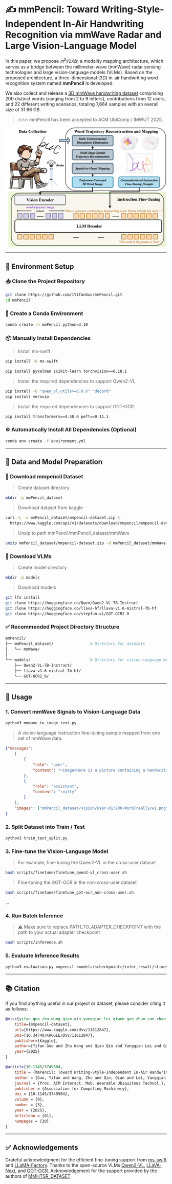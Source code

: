 # ✍ mmPencil: Toward Writing-Style-Independent In-Air Handwriting Recognition via mmWave Radar and Large Vision-Language Model

In this paper, we propose $𝑚^2𝑉𝐿𝑀𝑠$, a modality mapping architecture, which serves as a bridge between the millimeter-wave (mmWave) radar sensing technologies and large vision-language models (VLMs). Based on the proposed architecture, a three-dimensional (3D) in-air handwriting word recognition system named **mmPencil** is developed. 

We also collect and release a [3D mmWave handwriting dataset](https://www.kaggle.com/datasets/mmpencil/mmpencil-dataset/data) comprising 200 distinct words (ranging from 2 to 9 letters), contributions from 12 users, and 22 different writing scenarios, totaling 7,664 samples with an overall size of 31.66 GB.

> 🔥🔥🔥 mmPencil has been accepted to ACM UbiComp / IMWUT 2025.

![](m2VLMs.png)

***
## 🔧 Environment Setup

### 📥 Clone the Project Repository
```bash
git clone https://github.com/1YifanGuo/mmPencil.git
cd mmPencil
```

### 🐍 Create a Conda Environment
```bash
conda create -n mmPencil python=3.10
```

### 📦 Manually Install Dependencies
> Install ms-swift
```bash
pip install -U ms-swift
```
```bash
pip install pykalman scikit-learn torchvision==0.18.1
```
> Install the required dependencies to support Qwen2-VL
```bash
pip install -U "qwen_vl_utils>=0.0.6" "decord"
pip install verovio
```
> Install the required dependencies to support GOT-OCR
```bash
pip install transformers==4.48.0 peft==0.11.1
```

### ⚙️ Automatically Install All Dependencies (Optional)
```bash
conda env create -f environment.yml
```
***
## 📁 Data and Model Preparation
### 💾 Download mmpencil Dataset
> Create dataset directory
```bash
mkdir -p mmPencil_dataset
```
> Download dataset from kaggle
```bash
curl -L -o mmPencil_dataset/mmpencil-dataset.zip \
  https://www.kaggle.com/api/v1/datasets/download/mmpencil/mmpencil-dataset
```
> Unzip to path mmPencil/mmPencil_dataset/mmWave
```bash
unzip mmPencil_dataset/mmpencil-dataset.zip -d mmPencil_dataset/mmWave
```
### 🧠 Download VLMs
> Create model directory
```bash
mkdir -p models
```
> Download models
```bash
git lfs install
git clone https://huggingface.co/Qwen/Qwen2-VL-7B-Instruct
git clone https://huggingface.co/llava-hf/llava-v1.6-mistral-7b-hf
git clone https://huggingface.co/stepfun-ai/GOT-OCR2_0
```
### ✅ Recommended Project Directory Structure
```bash
mmPencil/
├── mmPencil_dataset/                # Directory for datasets
│   └── mmWave/
│
└── models/                          # Directory for vision-language models
    ├── Qwen2-VL-7B-Instruct/
    ├── llava-v1.6-mistral-7b-hf/
    └── GOT-OCR2_0/
```
***
## 🚀 Usage
### 1. Convert mmWave Signals to Vision-Language Data
```bash
python3 mmwave_to_image_text.py
```
> A vision-language instruction fine-tuning sample mapped from one set of mmWave data.
```json
{"messages": 
	[
		{
			"role": "user", 
	     	"content": "<image>Here is a picture containing a handwriting word. Please identify the word in the image. Ensure that your output is a correctly spelled English word. Note: Only provide the word itself, without any additional content or explanation."
		}, 
		{
			"role": "assistant",
			"content": "really"
		}
	], 
	"images": ["mmPencil_dataset/vision/User-01/200-Word/really/w1.png"]
}
```
### 2. Split Dataset into Train / Test
```bash
python3 train_test_split.py
```
### 3. Fine-tune the Vision-Language Model
> For example, fine-tuning the Qwen2-VL in the cross-user dataset
```bash
bash scripts/finetune/finetune_qwen2-vl_cross-user.sh
```
> Fine-tuning the GOT-OCR in the non-cross-user dataset
```bash
bash scripts/finetune/finetune_got-ocr_non-cross-user.sh
```
...
### 4. Run Batch Inference
> ⚠️ Make sure to replace PATH_TO_ADAPTER_CHECKPOINT with the path to your actual adapter checkpoint
```bash
bash scripts/inference.sh
```
### 5. Evaluate Inference Results
```bash
python3 evaluation.py mmpencil-<model>/<checkpoint>/infer_result/<timestamp>.jsonl
```
***
## 📚 Citation
If you find anything useful in our project or dataset, please consider citing it as follows:
```bibtex
@misc{yifan_guo_zhu_wang_qian_qin_yangqian_lei_qiwen_gan_zhuo_sun_chao_chen_bin_guo_zhiwen_yu_2025,
	title={mmpencil-dataset},
	url={https://www.kaggle.com/dsv/11612847},
	DOI={10.34740/KAGGLE/DSV/11612847},
	publisher={Kaggle},
	author={Yifan Guo and Zhu Wang and Qian Qin and Yangqian Lei and Qiwen Gan and Zhuo Sun and Chao Chen and Bin Guo and Zhiwen Yu},
	year={2025}
}
```
```bibtex
@article{10.1145/3749504,
    title = {mmPencil: Toward Writing-Style-Independent In-Air Handwriting Recognition via mmWave Radar and Large Vision-Language Model},
    author = {Guo, Yifan and Wang, Zhu and Qin, Qian and Lei, Yangqian and Gan, Qiwen and Sun, Zhuo and Chen, Chao and Guo, Bin and Yu, Zhiwen},
    journal = {Proc. ACM Interact. Mob. Wearable Ubiquitous Technol.},
    publisher = {Association for Computing Machinery},
    doi = {10.1145/3749504},
    volume = {9},
    number = {3},
    year = {2025},
    articleno = {81},
    numpages = {30}
}
```
***
## ✅ Acknowledgements

Grateful acknowledgment for the efficient fine-tuning support from [ms-swift](https://github.com/modelscope/ms-swift) and [LLaMA-Factory](https://github.com/hiyouga/LLaMA-Factory). Thanks to the open-source VLMs [Qwen2-VL](https://github.com/QwenLM/Qwen2.5-VL), [LLaVA-Next](https://github.com/LLaVA-VL/LLaVA-NeXT), and [GOT-OCR](https://github.com/Ucas-HaoranWei/GOT-OCR2.0). Acknowledgement for the support provided by the authors of [MMHTSR_DATASET](https://github.com/Tkwer/MMHTSR_DATASET).
